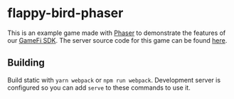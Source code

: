 # flappy-bird-phaser

This is an example game made with [Phaser](https://phaser.io/) to demonstrate the features of our [GameFi SDK](https://github.com/ton-community/gamefi-sdk). The server source code for this game can be found [here](https://github.com/ton-community/flappy-bird-server).

## Building

Build static with `yarn webpack` or `npm run webpack`. Development server is configured so you can add `serve` to these commands to use it.
